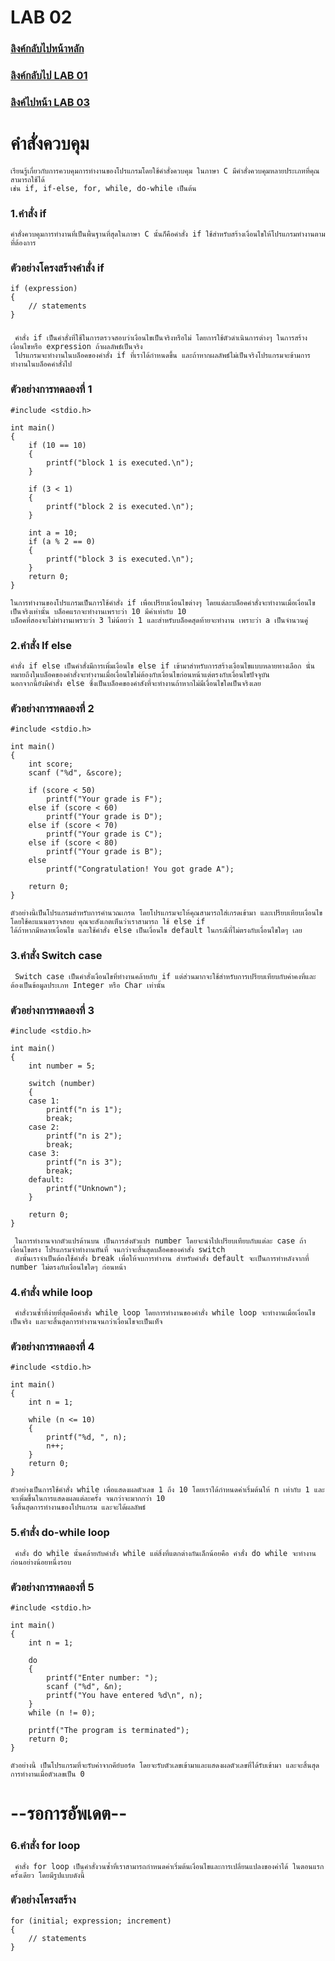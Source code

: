 # LAB 02

### [ลิงค์กลับไปหน้าหลัก](./README.md)

### [ลิงค์กลับไป LAB 01](./LabCode-01.md)

### [ลิงค์ไปหน้า LAB 03](./LabCode-03.md)

# คำสั่งควบคุม

    เรียนรู้เกี่ยวกับการควบคุมการทำงานของโปรแกรมโดยใช้คำสั่งควบคุม ในภาษา C มีคำสั่งควบคุมหลายประเภทที่คุณสามารถใช้ได้ 
    เช่น if, if-else, for, while, do-while เป็นต้น 
    
### 1.คำสั่ง if
    คำสั่งควบคุมการทำงานที่เป็นพื้นฐานที่สุดในภาษา C นั้นก็คือคำสั่ง if ใช้สำหรับสร้างเงื่อนไขให้โปรแกรมทำงานตามที่ต้องการ
    
### ตัวอย่างโครงสร้างคำสั่ง if
```
if (expression)
{
    // statements
}
```
###               
     คำสั่ง if เป็นคำสั่งที่ใช้ในการตรวจสอบว่าเงื่อนไขเป็นจริงหรือไม่ โดยการใช้ตัวดำเนินการต่างๆ ในการสร้างเงื่อนไขหรือ expression ถ้าผลลัพธ์เป็นจริง 
     โปรแกรมจะทำงานในบล็อคของคำสั่ง if ที่เราได้กำหนดขึ้น และถ้าหากผลลัพธ์ไม่เป็นจริงโปรแกรมจะข้ามการทำงานในบล็อคคำสั่งไป 
     
###  ตัวอย่างการทดลองที่ 1
```
#include <stdio.h>

int main()
{
    if (10 == 10)
    {
        printf("block 1 is executed.\n");
    }

    if (3 < 1)
    {
        printf("block 2 is executed.\n");
    }

    int a = 10;
    if (a % 2 == 0)
    {
        printf("block 3 is executed.\n");
    }
    return 0;
}
```
    ในการทำงานของโปรแกรมเป็นการใช้คำสั่ง if เพื่อเปรียบเงื่อนไขต่างๆ โดยแต่ละบล็อคคำสั่งจะทำงานเมื่อเงื่อนไขเป็นจริงเท่านั้น บล็อคแรกจะทำงานเพราะว่า 10 มีค่าเท่ากับ 10 
    บล็อคที่สองจะไม่ทำงานเพราะว่า 3 ไม่น้อยว่า 1 และสำหรับบล็อคสุดท้ายจะทำงาน เพราะว่า a เป็นจำนวนคู่
    
### 2.คำสั่ง If else
    คำสั่ง if else เป็นคำสั่งมีการเพิ่มเงื่อนไข else if เข้ามาสำหรับการสร้างเงื่อนไขแบบหลายทางเลือก นั่นหมายถึงในบล็อคของคำสั่งจะทำงานเมื่อเงื่อนไขไม่ต้องกับเงื่อนไขก่อนหน้าแต่ตรงกับเงื่อนไขปัจจุบัน 
    นอกจากนี้ยังมีคำสั่ง else ซึ่งเป็นบล็อคของคำสังที่จะทำงานถ้าหากไม่มีเงื่อนไขใดเป็นจริงเลย
### ตัวอย่างการทดลองที่ 2
```
#include <stdio.h>

int main()
{
    int score;
    scanf ("%d", &score);

    if (score < 50)
        printf("Your grade is F");
    else if (score < 60)
        printf("Your grade is D");
    else if (score < 70)
        printf("Your grade is C");
    else if (score < 80)
        printf("Your grade is B");
    else
        printf("Congratulation! You got grade A");

    return 0;
}
```
    ตัวอย่างนี้เป็นโปรแกรมสำหรับการคำนวณเกรด โดยโปรแกรมจะให้คุณสามารถใส่เกรดเข้ามา และเปรียบเทียบเงื่อนไขโดยใช้คะแนนตรวจสอบ คุณจะสังเกตเห็นว่าเราสามารถ ใช้ else if 
    ได้ถ้าหากมีหลายเงื่อนไข และใช้คำสั่ง else เป็นเงื่อนไข default ในกรณีที่ไม่ตรงกับเงื่อนไขใดๆ เลย

### 3.คำสั่ง Switch case
     Switch case เป็นคำสั่งเงื่อนไขที่ทำงานคล้ายกับ if แต่ส่วนมากจะใช้สำหรับการเปรียบเทียบกับค่าคงที่และต้องเป็นข้อมูลประเภท Integer หรือ Char เท่านั้น
### ตัวอย่างการทดลองที่ 3
```
#include <stdio.h>

int main()
{
    int number = 5;

    switch (number)
    {
    case 1:
        printf("n is 1");
        break;
    case 2:
        printf("n is 2");
        break;
    case 3:
        printf("n is 3");
        break;
    default:
        printf("Unknown");
    }

    return 0;
}
```
     ในการทำงานจากตัวแปรด้านบน เป็นการส่งตัวแปร number โดยจะนำไปเปรียบเทียบกับแต่ละ case ถ้าเงื่อนไขตรง โปรแกรมจำทำงานทันที่ จนกว่าจะสิ้นสุดบล็อคของคำสั่ง switch 
     ดังนั้นเราจำเป็นต้องใช้คำสั่ง break เพื่อให้จบการทำงาน สำหรับคำสั่ง default จะเป็นการทำหลังจากที่ number ไม่ตรงกับเงื่อนไขใดๆ ก่อนหน้า
### 4.คำสั่ง while loop
     คำสั่งวนซ้ำที่ง่ายที่สุดคือคำสั่ง while loop โดยการทำงานของคำสั่ง while loop จะทำงานเมื่อเงื่อนไขเป็นจริง และจะสิ้นสุดการทำงานจนกว่าเงื่อนไขจะเป็นเท็จ
### ตัวอย่างการทดลองที่ 4
```
#include <stdio.h>

int main()
{
    int n = 1;

    while (n <= 10)
    {
        printf("%d, ", n);
        n++;
    }
    return 0;
}
```
    ตัวอย่างเป็นการใช้คำสั่ง while เพื่อแสดงผลตัวเลข 1 ถึง 10 โดยเราได้กำหนดค่าเริ่มต้นให้ n เท่ากับ 1 และจะเพิ่มขึ้นในการแสดงผลแต่ละครั้ง จนกว่าจะมากกว่า 10 
    จึงสิ้นสุดการทำงานของโปรแกรม และจะได้ผลลัพธ์
### 5.คำสั่ง do-while loop
     คำสั่ง do while นั้นคล้ายกับคำสั่ง while แต่สิ่งที่แตกต่างกันเล็กน้อยคือ คำสั่ง do while จะทำงานก่อนอย่างน้อยหนึ่งรอบ 
### ตัวอย่างการทดลองที่ 5
```
#include <stdio.h>

int main()
{
    int n = 1;

    do
    {
        printf("Enter number: ");
        scanf ("%d", &n);
        printf("You have entered %d\n", n);
    }
    while (n != 0);

    printf("The program is terminated");
    return 0;
}
```
    ตัวอย่างนี้ เป็นโปรแกรมที่จะรับค่าจากคีย์บอร์ด โดยจะรับตัวเลขเข้ามาและแสดงผลตัวเลขที่ได้รับเข้ามา และจะสิ้นสุดการทำงานเมื่อตัวเลขเป็น 0
# --รอการอัพเดต--
### 6.คำสั่ง for loop
     คำสั่ง for loop เป็นคำสั่งวนซ้ำที่เราสามารถกำหนดค่าเริ่มต้นเงื่อนไขและการเปลี่ยนแปลงของค่าได้ ในตอนแรกครั้งเดียว โดยมีรูปแบบดังนี้
### ตัวอย่างโครงสร้าง
```
for (initial; expression; increment)
{
    // statements
}
```
